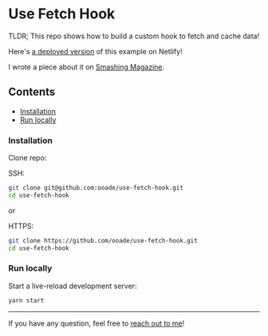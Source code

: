 # Use Fetch Hook

TLDR; This repo shows how to build a custom hook to fetch and cache data!

Here's [a deployed version](https://use-fetch-hook-example.netlify.app) of this example on Netlify!

I wrote a piece about it on [Smashing Magazine](https://www.smashingmagazine.com/2020/07/custom-react-hook-fetch-cache-data/).

## Contents

- [Installation](#installation)
- [Run locally](#run-locally)

### Installation

Clone repo:

SSH:

```sh
git clone git@github.com:ooade/use-fetch-hook.git
cd use-fetch-hook
```

or

HTTPS:

```sh
git clone https://github.com/ooade/use-fetch-hook.git
cd use-fetch-hook
```

### Run locally

Start a live-reload development server:

```sh
yarn start
```

---

If you have any question, feel free to [reach out to me](https://twitter.com/_ooade)!
